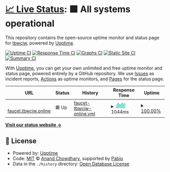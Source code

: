 # [📈 Live Status](https://health.tbwcjw.online): <!--live status--> **🟩 All systems operational**

This repository contains the open-source uptime monitor and status page for [tbwcjw](https://health.tbwcjw.online), powered by [Upptime](https://github.com/upptime/upptime).

[![Uptime CI](https://github.com/tbwcjw/health.tbwcjw.online/workflows/Uptime%20CI/badge.svg)](https://github.com/tbwcjw/health.tbwcjw.online/actions?query=workflow%3A%22Uptime+CI%22)
[![Response Time CI](https://github.com/tbwcjw/health.tbwcjw.online/workflows/Response%20Time%20CI/badge.svg)](https://github.com/tbwcjw/health.tbwcjw.online/actions?query=workflow%3A%22Response+Time+CI%22)
[![Graphs CI](https://github.com/tbwcjw/health.tbwcjw.online/workflows/Graphs%20CI/badge.svg)](https://github.com/tbwcjw/health.tbwcjw.online/actions?query=workflow%3A%22Graphs+CI%22)
[![Static Site CI](https://github.com/tbwcjw/health.tbwcjw.online/workflows/Static%20Site%20CI/badge.svg)](https://github.com/tbwcjw/health.tbwcjw.online/actions?query=workflow%3A%22Static+Site+CI%22)
[![Summary CI](https://github.com/tbwcjw/health.tbwcjw.online/workflows/Summary%20CI/badge.svg)](https://github.com/tbwcjw/health.tbwcjw.online/actions?query=workflow%3A%22Summary+CI%22)

With [Upptime](https://upptime.js.org), you can get your own unlimited and free uptime monitor and status page, powered entirely by a GitHub repository. We use [Issues](https://github.com/tbwcjw/health.tbwcjw.online/issues) as incident reports, [Actions](https://github.com/tbwcjw/health.tbwcjw.online/actions) as uptime monitors, and [Pages](https://health.tbwcjw.online) for the status page.

<!--start: status pages-->
<!-- This summary is generated by Upptime (https://github.com/upptime/upptime) -->
<!-- Do not edit this manually, your changes will be overwritten -->
<!-- prettier-ignore -->
| URL | Status | History | Response Time | Uptime |
| --- | ------ | ------- | ------------- | ------ |
| <img alt="" src="https://icons.duckduckgo.com/ip3/faucet.tbwcjw.online.ico" height="13"> [faucet.tbwcjw.online](https://faucet.tbwcjw.online) | 🟩 Up | [faucet-tbwcjw-online.yml](https://github.com/tbwcjw/health.tbwcjw.online/commits/HEAD/history/faucet-tbwcjw-online.yml) | <details><summary><img alt="Response time graph" src="./graphs/faucet-tbwcjw-online/response-time-week.png" height="20"> 1044ms</summary><br><a href="https://health.tbwcjw.online/history/faucet-tbwcjw-online"><img alt="Response time 882" src="https://img.shields.io/endpoint?url=https%3A%2F%2Fraw.githubusercontent.com%2Ftbwcjw%2Fhealth.tbwcjw.online%2FHEAD%2Fapi%2Ffaucet-tbwcjw-online%2Fresponse-time.json"></a><br><a href="https://health.tbwcjw.online/history/faucet-tbwcjw-online"><img alt="24-hour response time 899" src="https://img.shields.io/endpoint?url=https%3A%2F%2Fraw.githubusercontent.com%2Ftbwcjw%2Fhealth.tbwcjw.online%2FHEAD%2Fapi%2Ffaucet-tbwcjw-online%2Fresponse-time-day.json"></a><br><a href="https://health.tbwcjw.online/history/faucet-tbwcjw-online"><img alt="7-day response time 1044" src="https://img.shields.io/endpoint?url=https%3A%2F%2Fraw.githubusercontent.com%2Ftbwcjw%2Fhealth.tbwcjw.online%2FHEAD%2Fapi%2Ffaucet-tbwcjw-online%2Fresponse-time-week.json"></a><br><a href="https://health.tbwcjw.online/history/faucet-tbwcjw-online"><img alt="30-day response time 1009" src="https://img.shields.io/endpoint?url=https%3A%2F%2Fraw.githubusercontent.com%2Ftbwcjw%2Fhealth.tbwcjw.online%2FHEAD%2Fapi%2Ffaucet-tbwcjw-online%2Fresponse-time-month.json"></a><br><a href="https://health.tbwcjw.online/history/faucet-tbwcjw-online"><img alt="1-year response time 882" src="https://img.shields.io/endpoint?url=https%3A%2F%2Fraw.githubusercontent.com%2Ftbwcjw%2Fhealth.tbwcjw.online%2FHEAD%2Fapi%2Ffaucet-tbwcjw-online%2Fresponse-time-year.json"></a></details> | <details><summary><a href="https://health.tbwcjw.online/history/faucet-tbwcjw-online">100.00%</a></summary><a href="https://health.tbwcjw.online/history/faucet-tbwcjw-online"><img alt="All-time uptime 100.00%" src="https://img.shields.io/endpoint?url=https%3A%2F%2Fraw.githubusercontent.com%2Ftbwcjw%2Fhealth.tbwcjw.online%2FHEAD%2Fapi%2Ffaucet-tbwcjw-online%2Fuptime.json"></a><br><a href="https://health.tbwcjw.online/history/faucet-tbwcjw-online"><img alt="24-hour uptime 100.00%" src="https://img.shields.io/endpoint?url=https%3A%2F%2Fraw.githubusercontent.com%2Ftbwcjw%2Fhealth.tbwcjw.online%2FHEAD%2Fapi%2Ffaucet-tbwcjw-online%2Fuptime-day.json"></a><br><a href="https://health.tbwcjw.online/history/faucet-tbwcjw-online"><img alt="7-day uptime 100.00%" src="https://img.shields.io/endpoint?url=https%3A%2F%2Fraw.githubusercontent.com%2Ftbwcjw%2Fhealth.tbwcjw.online%2FHEAD%2Fapi%2Ffaucet-tbwcjw-online%2Fuptime-week.json"></a><br><a href="https://health.tbwcjw.online/history/faucet-tbwcjw-online"><img alt="30-day uptime 100.00%" src="https://img.shields.io/endpoint?url=https%3A%2F%2Fraw.githubusercontent.com%2Ftbwcjw%2Fhealth.tbwcjw.online%2FHEAD%2Fapi%2Ffaucet-tbwcjw-online%2Fuptime-month.json"></a><br><a href="https://health.tbwcjw.online/history/faucet-tbwcjw-online"><img alt="1-year uptime 100.00%" src="https://img.shields.io/endpoint?url=https%3A%2F%2Fraw.githubusercontent.com%2Ftbwcjw%2Fhealth.tbwcjw.online%2FHEAD%2Fapi%2Ffaucet-tbwcjw-online%2Fuptime-year.json"></a></details>

<!--end: status pages-->

[**Visit our status website →**](https://health.tbwcjw.online)

## 📄 License

- Powered by: [Upptime](https://github.com/upptime/upptime)
- Code: [MIT](./LICENSE) © [Anand Chowdhary](https://anandchowdhary.com), supported by [Pabio](https://pabio.com)
- Data in the `./history` directory: [Open Database License](https://opendatacommons.org/licenses/odbl/1-0/)
